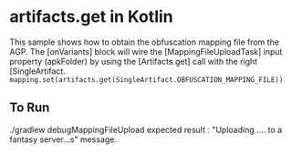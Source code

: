# artifacts.get in Kotlin

This sample shows how to obtain the obfuscation mapping file from the AGP.
The [onVariants] block will wire the [MappingFileUploadTask] input property (apkFolder) by using
the [Artifacts.get] call with the right [SingleArtifact.
`mapping.set(artifacts.get(SingleArtifact.OBFUSCATION_MAPPING_FILE))`
## To Run
./gradlew debugMappingFileUpload
expected result : "Uploading .... to a fantasy server...s" message.